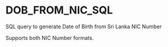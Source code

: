 # DOB_FROM_NIC_SQL
SQL query to generate Date of Birth from Sri Lanka NIC Number

Supports both NIC Number formats.
